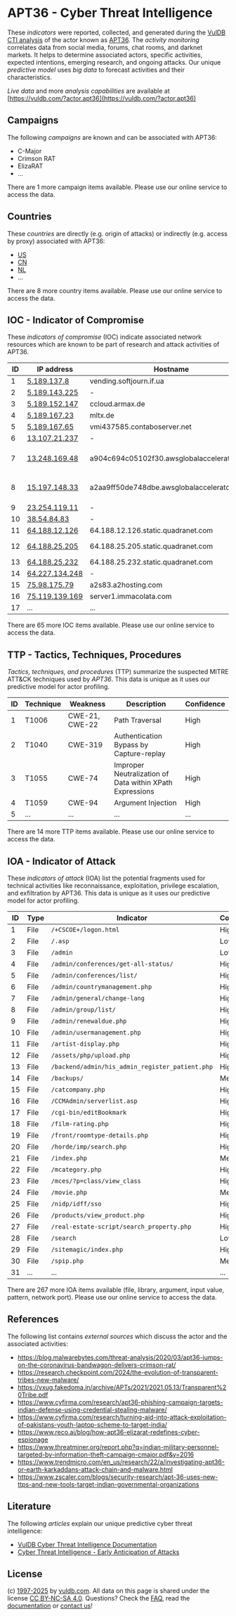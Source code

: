 # APT36 - Cyber Threat Intelligence

These _indicators_ were reported, collected, and generated during the [VulDB CTI analysis](https://vuldb.com/?kb.cti) of the actor known as [APT36](https://vuldb.com/?actor.apt36). The _activity monitoring_ correlates data from social media, forums, chat rooms, and darknet markets. It helps to determine associated actors, specific activities, expected intentions, emerging research, and ongoing attacks. Our unique _predictive model_ uses _big data_ to forecast activities and their characteristics.

_Live data_ and more _analysis capabilities_ are available at [https://vuldb.com/?actor.apt36](https://vuldb.com/?actor.apt36)

## Campaigns

The following _campaigns_ are known and can be associated with APT36:

* C-Major
* Crimson RAT
* ElizaRAT
* ...

There are 1 more campaign items available. Please use our online service to access the data.

## Countries

These _countries_ are directly (e.g. origin of attacks) or indirectly (e.g. access by proxy) associated with APT36:

* [US](https://vuldb.com/?country.us)
* [CN](https://vuldb.com/?country.cn)
* [NL](https://vuldb.com/?country.nl)
* ...

There are 8 more country items available. Please use our online service to access the data.

## IOC - Indicator of Compromise

These _indicators of compromise_ (IOC) indicate associated network resources which are known to be part of research and attack activities of APT36.

ID | IP address | Hostname | Campaign | Confidence
-- | ---------- | -------- | -------- | ----------
1 | [5.189.137.8](https://vuldb.com/?ip.5.189.137.8) | vending.softjourn.if.ua | C-Major | High
2 | [5.189.143.225](https://vuldb.com/?ip.5.189.143.225) | - | C-Major | High
3 | [5.189.152.147](https://vuldb.com/?ip.5.189.152.147) | ccloud.armax.de | C-Major | High
4 | [5.189.167.23](https://vuldb.com/?ip.5.189.167.23) | mltx.de | C-Major | High
5 | [5.189.167.65](https://vuldb.com/?ip.5.189.167.65) | vmi437585.contaboserver.net | C-Major | High
6 | [13.107.21.237](https://vuldb.com/?ip.13.107.21.237) | - | ElizaRAT | High
7 | [13.248.169.48](https://vuldb.com/?ip.13.248.169.48) | a904c694c05102f30.awsglobalaccelerator.com | Indian Defense Officials | High
8 | [15.197.148.33](https://vuldb.com/?ip.15.197.148.33) | a2aa9ff50de748dbe.awsglobalaccelerator.com | Indian Defense Officials | High
9 | [23.254.119.11](https://vuldb.com/?ip.23.254.119.11) | - | - | High
10 | [38.54.84.83](https://vuldb.com/?ip.38.54.84.83) | - | ElizaRAT | High
11 | [64.188.12.126](https://vuldb.com/?ip.64.188.12.126) | 64.188.12.126.static.quadranet.com | - | High
12 | [64.188.25.205](https://vuldb.com/?ip.64.188.25.205) | 64.188.25.205.static.quadranet.com | Crimson RAT | High
13 | [64.188.25.232](https://vuldb.com/?ip.64.188.25.232) | 64.188.25.232.static.quadranet.com | - | High
14 | [64.227.134.248](https://vuldb.com/?ip.64.227.134.248) | - | ElizaRAT | High
15 | [75.98.175.79](https://vuldb.com/?ip.75.98.175.79) | a2s83.a2hosting.com | C-Major | High
16 | [75.119.139.169](https://vuldb.com/?ip.75.119.139.169) | server1.immacolata.com | - | High
17 | ... | ... | ... | ...

There are 65 more IOC items available. Please use our online service to access the data.

## TTP - Tactics, Techniques, Procedures

_Tactics, techniques, and procedures_ (TTP) summarize the suspected MITRE ATT&CK techniques used by _APT36_. This data is unique as it uses our predictive model for actor profiling.

ID | Technique | Weakness | Description | Confidence
-- | --------- | -------- | ----------- | ----------
1 | T1006 | CWE-21, CWE-22 | Path Traversal | High
2 | T1040 | CWE-319 | Authentication Bypass by Capture-replay | High
3 | T1055 | CWE-74 | Improper Neutralization of Data within XPath Expressions | High
4 | T1059 | CWE-94 | Argument Injection | High
5 | ... | ... | ... | ...

There are 14 more TTP items available. Please use our online service to access the data.

## IOA - Indicator of Attack

These _indicators of attack_ (IOA) list the potential fragments used for technical activities like reconnaissance, exploitation, privilege escalation, and exfiltration by APT36. This data is unique as it uses our predictive model for actor profiling.

ID | Type | Indicator | Confidence
-- | ---- | --------- | ----------
1 | File | `/+CSCOE+/logon.html` | High
2 | File | `/.asp` | Low
3 | File | `/admin` | Low
4 | File | `/admin/conferences/get-all-status/` | High
5 | File | `/admin/conferences/list/` | High
6 | File | `/admin/countrymanagement.php` | High
7 | File | `/admin/general/change-lang` | High
8 | File | `/admin/group/list/` | High
9 | File | `/admin/renewaldue.php` | High
10 | File | `/admin/usermanagement.php` | High
11 | File | `/artist-display.php` | High
12 | File | `/assets/php/upload.php` | High
13 | File | `/backend/admin/his_admin_register_patient.php` | High
14 | File | `/backups/` | Medium
15 | File | `/catcompany.php` | High
16 | File | `/CCMAdmin/serverlist.asp` | High
17 | File | `/cgi-bin/editBookmark` | High
18 | File | `/film-rating.php` | High
19 | File | `/front/roomtype-details.php` | High
20 | File | `/horde/imp/search.php` | High
21 | File | `/index.php` | Medium
22 | File | `/mcategory.php` | High
23 | File | `/mces/?p=class/view_class` | High
24 | File | `/movie.php` | Medium
25 | File | `/nidp/idff/sso` | High
26 | File | `/products/view_product.php` | High
27 | File | `/real-estate-script/search_property.php` | High
28 | File | `/search` | Low
29 | File | `/sitemagic/index.php` | High
30 | File | `/spip.php` | Medium
31 | ... | ... | ...

There are 267 more IOA items available (file, library, argument, input value, pattern, network port). Please use our online service to access the data.

## References

The following list contains _external sources_ which discuss the actor and the associated activities:

* https://blog.malwarebytes.com/threat-analysis/2020/03/apt36-jumps-on-the-coronavirus-bandwagon-delivers-crimson-rat/
* https://research.checkpoint.com/2024/the-evolution-of-transparent-tribes-new-malware/
* https://vxug.fakedoma.in/archive/APTs/2021/2021.05.13/Transparent%20Tribe.pdf
* https://www.cyfirma.com/research/apt36-phishing-campaign-targets-indian-defense-using-credential-stealing-malware/
* https://www.cyfirma.com/research/turning-aid-into-attack-exploitation-of-pakistans-youth-laptop-scheme-to-target-india/
* https://www.reco.ai/blog/how-apt36-elizarat-redefines-cyber-espionage
* https://www.threatminer.org/report.php?q=indian-military-personnel-targeted-by-information-theft-campaign-cmajor.pdf&y=2016
* https://www.trendmicro.com/en_us/research/22/a/investigating-apt36-or-earth-karkaddans-attack-chain-and-malware.html
* https://www.zscaler.com/blogs/security-research/apt-36-uses-new-ttps-and-new-tools-target-indian-governmental-organizations

## Literature

The following _articles_ explain our unique predictive cyber threat intelligence:

* [VulDB Cyber Threat Intelligence Documentation](https://vuldb.com/?kb.cti)
* [Cyber Threat Intelligence - Early Anticipation of Attacks](https://www.scip.ch/en/?labs.20201022)

## License

(c) [1997-2025](https://vuldb.com/?kb.changelog) by [vuldb.com](https://vuldb.com/?kb.about). All data on this page is shared under the license [CC BY-NC-SA 4.0](https://creativecommons.org/licenses/by-nc-sa/4.0/). Questions? Check the [FAQ](https://vuldb.com/?kb.faq), read the [documentation](https://vuldb.com/?kb) or [contact us](https://vuldb.com/?contact)!
